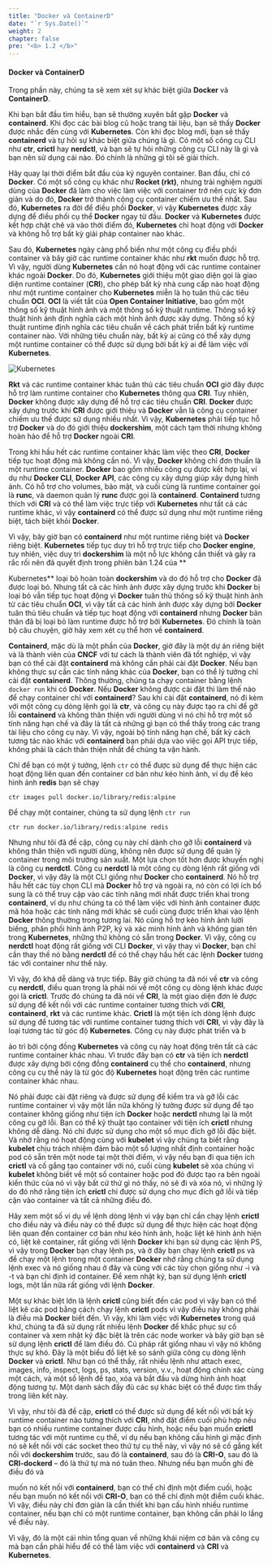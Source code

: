 ```yaml
---
title: "Docker và ContainerD"
date: "`r Sys.Date()`"
weight: 2
chapter: false
pre: "<b> 1.2 </b>"
---
```



#### Docker và ContainerD

Trong phần này, chúng ta sẽ xem xét sự khác biệt giữa **Docker** và **ContainerD**.

Khi bạn bắt đầu tìm hiểu, bạn sẽ thường xuyên bắt gặp **Docker** và **containerd**. Khi đọc các bài blog cũ hoặc trang tài liệu, bạn sẽ thấy **Docker** được nhắc đến cùng với **Kubernetes**. Còn khi đọc blog mới, bạn sẽ thấy **containerd** và tự hỏi sự khác biệt giữa chúng là gì. Có một số công cụ CLI như **ctr**, **crictl** hay **nerdctl**, và bạn sẽ tự hỏi những công cụ CLI này là gì và bạn nên sử dụng cái nào. Đó chính là những gì tôi sẽ giải thích.

Hãy quay lại thời điểm bắt đầu của kỷ nguyên container. Ban đầu, chỉ có **Docker**. Có một số công cụ khác như **Rocket (rkt)**, nhưng trải nghiệm người dùng của **Docker** đã làm cho việc làm việc với container trở nên cực kỳ đơn giản và do đó, **Docker** trở thành công cụ container chiếm ưu thế nhất. Sau đó, **Kubernetes** ra đời để điều phối **Docker**, vì vậy **Kubernetes** được xây dựng để điều phối cụ thể **Docker** ngay từ đầu. **Docker** và **Kubernetes** được kết hợp chặt chẽ và vào thời điểm đó, **Kubernetes** chỉ hoạt động với **Docker** và không hỗ trợ bất kỳ giải pháp container nào khác.

Sau đó, **Kubernetes** ngày càng phổ biến như một công cụ điều phối container và bây giờ các runtime container khác như **rkt** muốn được hỗ trợ. Vì vậy, người dùng **Kubernetes** cần nó hoạt động với các runtime container khác ngoài **Docker**. Do đó, **Kubernetes** giới thiệu một giao diện gọi là giao diện runtime container (**CRI**), cho phép bất kỳ nhà cung cấp nào hoạt động như một runtime container cho **Kubernetes** miễn là họ tuân thủ các tiêu chuẩn **OCI**. **OCI** là viết tắt của **Open Container Initiative**, bao gồm một thông số kỹ thuật hình ảnh và một thông số kỹ thuật runtime. Thông số kỹ thuật hình ảnh định nghĩa cách một hình ảnh được xây dựng. Thông số kỹ thuật runtime định nghĩa các tiêu chuẩn về cách phát triển bất kỳ runtime container nào. Với những tiêu chuẩn này, bất kỳ ai cũng có thể xây dựng một runtime container có thể được sử dụng bởi bất kỳ ai để làm việc với **Kubernetes**.

![Kubernetes](/EKS-Workshop-1/images/part1/2/0003.png?featherlight=false&width=60pc)

**Rkt** và các runtime container khác tuân thủ các tiêu chuẩn **OCI** giờ đây được hỗ trợ làm runtime container cho **Kubernetes** thông qua **CRI**. Tuy nhiên, **Docker** không được xây dựng để hỗ trợ các tiêu chuẩn **CRI**. **Docker** được xây dựng trước khi **CRI** được giới thiệu và **Docker** vẫn là công cụ container chiếm ưu thế được sử dụng nhiều nhất. Vì vậy, **Kubernetes** phải tiếp tục hỗ trợ **Docker** và do đó giới thiệu **dockershim**, một cách tạm thời nhưng không hoàn hảo để hỗ trợ **Docker** ngoài **CRI**.

Trong khi hầu hết các runtime container khác làm việc theo **CRI**, **Docker** tiếp tục hoạt động mà không cần nó. Vì vậy, **Docker** không chỉ đơn thuần là một runtime container. **Docker** bao gồm nhiều công cụ được kết hợp lại, ví dụ như **Docker CLI**, **Docker API**, các công cụ xây dựng giúp xây dựng hình ảnh. Có hỗ trợ cho volumes, bảo mật, và cuối cùng là runtime container gọi là **runc**, và daemon quản lý **runc** được gọi là **containerd**. **Containerd** tương thích với **CRI** và có thể làm việc trực tiếp với **Kubernetes** như tất cả các runtime khác, vì vậy **containerd** có thể được sử dụng như một runtime riêng biệt, tách biệt khỏi **Docker**.

Vì vậy, bây giờ bạn có **containerd** như một runtime riêng biệt và **Docker** riêng biệt. **Kubernetes** tiếp tục duy trì hỗ trợ trực tiếp cho **Docker engine**, tuy nhiên, việc duy trì **dockershim** là một nỗ lực không cần thiết và gây ra rắc rối nên đã quyết định trong phiên bản 1.24 của **

Kubernetes** loại bỏ hoàn toàn **dockershim** và do đó hỗ trợ cho **Docker** đã được loại bỏ. Nhưng tất cả các hình ảnh được xây dựng trước khi **Docker** bị loại bỏ vẫn tiếp tục hoạt động vì **Docker** tuân thủ thông số kỹ thuật hình ảnh từ các tiêu chuẩn **OCI**, vì vậy tất cả các hình ảnh được xây dựng bởi **Docker** tuân thủ tiêu chuẩn và tiếp tục hoạt động với **containerd** nhưng **Docker** bản thân đã bị loại bỏ làm runtime được hỗ trợ bởi **Kubernetes**. Đó chính là toàn bộ câu chuyện, giờ hãy xem xét cụ thể hơn về **containerd**.

**Containerd**, mặc dù là một phần của **Docker**, giờ đây là một dự án riêng biệt và là thành viên của **CNCF** với tư cách là thành viên đã tốt nghiệp, vì vậy bạn có thể cài đặt **containerd** mà không cần phải cài đặt **Docker**. Nếu bạn không thực sự cần các tính năng khác của **Docker**, bạn có thể lý tưởng chỉ cài đặt **containerd**. Thông thường, chúng ta chạy container bằng lệnh `docker run` khi có **Docker**. Nếu **Docker** không được cài đặt thì làm thế nào để chạy container chỉ với **containerd**? Sau khi cài đặt **containerd**, nó đi kèm với một công cụ dòng lệnh gọi là **ctr**, và công cụ này được tạo ra chỉ để gỡ lỗi **containerd** và không thân thiện với người dùng vì nó chỉ hỗ trợ một số tính năng hạn chế và đây là tất cả những gì bạn có thể thấy trong các trang tài liệu cho công cụ này. Vì vậy, ngoài bộ tính năng hạn chế, bất kỳ cách tương tác nào khác với **containerd** bạn phải dựa vào việc gọi API trực tiếp, không phải là cách thân thiện nhất để chúng ta vận hành.

Chỉ để bạn có một ý tưởng, lệnh `ctr` có thể được sử dụng để thực hiện các hoạt động liên quan đến container cơ bản như kéo hình ảnh, ví dụ để kéo hình ảnh **redis** bạn sẽ chạy

```
ctr images pull docker.io/library/redis:alpine
```

Để chạy một container, chúng ta sử dụng lệnh `ctr run`

```
ctr run docker.io/library/redis:alpine redis
```

Nhưng như tôi đã đề cập, công cụ này chỉ dành cho gỡ lỗi **containerd** và không thân thiện với người dùng, không nên được sử dụng để quản lý container trong môi trường sản xuất. Một lựa chọn tốt hơn được khuyến nghị là công cụ **nerdctl**. Công cụ **nerdctl** là một công cụ dòng lệnh rất giống với **Docker**, vì vậy đây là một CLI giống như **Docker** cho **containerd**. Nó hỗ trợ hầu hết các tùy chọn CLI mà **Docker** hỗ trợ và ngoài ra, nó còn có lợi ích bổ sung là có thể truy cập vào các tính năng mới nhất được triển khai trong **containerd**, ví dụ như chúng ta có thể làm việc với hình ảnh container được mã hóa hoặc các tính năng mới khác sẽ cuối cùng được triển khai vào lệnh **Docker** thông thường trong tương lai. Nó cũng hỗ trợ kéo hình ảnh lười biếng, phân phối hình ảnh P2P, ký và xác minh hình ảnh và không gian tên trong **Kubernetes**, những thứ không có sẵn trong **Docker**. Vì vậy, công cụ **nerdctl** hoạt động rất giống với CLI **Docker**, vì vậy thay vì **Docker**, bạn chỉ cần thay thế nó bằng **nerdctl** để có thể chạy hầu hết các lệnh **Docker** tương tác với container như thế này.

Vì vậy, đó khá dễ dàng và trực tiếp. Bây giờ chúng ta đã nói về **ctr** và công cụ **nerdctl**, điều quan trọng là phải nói về một công cụ dòng lệnh khác được gọi là **crictl**. Trước đó chúng ta đã nói về **CRI**, là một giao diện đơn lẻ được sử dụng để kết nối với các runtime container tương thích với **CRI**, **containerd**, **rkt** và các runtime khác. **Crictl** là một tiện ích dòng lệnh được sử dụng để tương tác với runtime container tương thích với **CRI**, vì vậy đây là loại tương tác từ góc độ **Kubernetes**. Công cụ này được phát triển và b

ảo trì bởi cộng đồng **Kubernetes** và công cụ này hoạt động trên tất cả các runtime container khác nhau. Vì trước đây bạn có **ctr** và tiện ích **nerdctl** được xây dựng bởi cộng đồng **containerd** cụ thể cho **containerd**, nhưng công cụ cụ thể này là từ góc độ **Kubernetes** hoạt động trên các runtime container khác nhau.

Nó phải được cài đặt riêng và được sử dụng để kiểm tra và gỡ lỗi các runtime container vì vậy một lần nữa không lý tưởng được sử dụng để tạo container không giống như tiện ích **Docker** hoặc **nerdctl** nhưng lại là một công cụ gỡ lỗi. Bạn có thể kỹ thuật tạo container với tiện ích **crictl** nhưng không dễ dàng. Nó chỉ được sử dụng cho một số mục đích gỡ lỗi đặc biệt. Và nhớ rằng nó hoạt động cùng với **kubelet** vì vậy chúng ta biết rằng **kubelet** chịu trách nhiệm đảm bảo một số lượng nhất định container hoặc pod có sẵn trên một node tại một thời điểm, vì vậy nếu bạn đi qua tiện ích **crictl** và cố gắng tạo container với nó, cuối cùng **kubelet** sẽ xóa chúng vì **kubelet** không biết về một số container hoặc pod đó được tạo ra bên ngoài kiến thức của nó vì vậy bất cứ thứ gì nó thấy, nó sẽ đi và xóa nó, vì những lý do đó nhớ rằng tiện ích **crictl** chỉ được sử dụng cho mục đích gỡ lỗi và tiếp cận vào container và tất cả những điều đó.

Hãy xem một số ví dụ về lệnh dòng lệnh vì vậy bạn chỉ cần chạy lệnh **crictl** cho điều này và điều này có thể được sử dụng để thực hiện các hoạt động liên quan đến container cơ bản như kéo hình ảnh, hoặc liệt kê hình ảnh hiện có, liệt kê container, rất giống với lệnh **Docker** khi bạn sử dụng các lệnh PS, vì vậy trong **Docker** bạn chạy lệnh ps, và ở đây bạn chạy lệnh **crictl** ps và để chạy một lệnh trong một container **Docker** nhớ rằng chúng ta sử dụng lệnh exec và nó giống nhau ở đây và cùng với các tùy chọn giống như -i và -t và bạn chỉ định id container. Để xem nhật ký, bạn sử dụng lệnh **crictl** logs, một lần nữa rất giống với lệnh **Docker**.

Một sự khác biệt lớn là lệnh **crictl** cũng biết đến các pod vì vậy bạn có thể liệt kê các pod bằng cách chạy lệnh **crictl** pods vì vậy điều này không phải là điều mà **Docker** biết đến. Vì vậy, khi làm việc với **Kubernetes** trong quá khứ, chúng ta đã sử dụng rất nhiều lệnh **Docker** để khắc phục sự cố container và xem nhật ký đặc biệt là trên các node worker và bây giờ bạn sẽ sử dụng lệnh **crictl** để làm điều đó. Cú pháp rất giống nhau vì vậy nó không thực sự khó. Đây là một biểu đồ liệt kê so sánh giữa công cụ dòng lệnh **Docker** và **crictl**. Như bạn có thể thấy, rất nhiều lệnh như attach exec, images, info, inspect, logs, ps, stats, version, v.v., hoạt động chính xác cùng một cách, và một số lệnh để tạo, xóa và bắt đầu và dừng hình ảnh hoạt động tương tự. Một danh sách đầy đủ các sự khác biệt có thể được tìm thấy trong liên kết này.

Vì vậy, như tôi đã đề cập, **crictl** có thể được sử dụng để kết nối với bất kỳ runtime container nào tương thích với **CRI**, nhớ đặt điểm cuối phù hợp nếu bạn có nhiều runtime container được cấu hình, hoặc nếu bạn muốn **crictl** tương tác với một runtime cụ thể, ví dụ nếu bạn không cấu hình gì mặc định nó sẽ kết nối với các socket theo thứ tự cụ thể này, vì vậy nó sẽ cố gắng kết nối với **dockershim** trước, sau đó là **containerd**, sau đó là **CRI-O**, sau đó là **CRI-dockerd** – đó là thứ tự mà nó tuân theo. Nhưng nếu bạn muốn ghi đè điều đó và

 muốn nó kết nối với **containerd**, bạn có thể chỉ định một điểm cuối, hoặc nếu bạn muốn nó kết nối với **CRI-O**, bạn có thể chỉ định một điểm cuối khác. Vì vậy, điều này chỉ đơn giản là cần thiết khi bạn cấu hình nhiều runtime container, nếu bạn chỉ có một runtime container, bạn không cần phải lo lắng về điều này.

Vì vậy, đó là một cái nhìn tổng quan về những khái niệm cơ bản và công cụ mà bạn cần phải hiểu để có thể làm việc với **containerd** và **CRI** và **Kubernetes**.